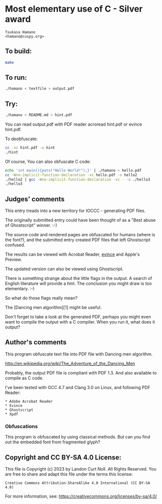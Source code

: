 # Most elementary use of C - Silver award

    Tsukasa Hamano  
    <hamano@cuspy.org>  

## To build:

```sh
make
```

## To run:

```sh
./hamano < textfile > output.pdf
```

## Try:

```sh
./hamano < README.md > hint.pdf
```

You can read output.pdf with PDF reader acroread hint.pdf or evince hint.pdf.

To deobfuscate:

```sh
cc -xc hint.pdf -o hint
./hint
```

Of course, You can also obfuscate C code:

```sh
echo 'int main(){puts("Hello World!");}' | ./hamano > hello.pdf
cc -Wno-implicit-function-declaration -xc hello.pdf -o hello2
./hello2 | gcc -Wno-implicit-function-declaration -xc - -o ./hello3
./hello3
```

## Judges' comments

This entry treads into a new territory for IOCCC - generating PDF files.

The originally submitted entry could have been thought of as a "Best abuse of
Ghostscript" winner.  :-)

The source code and rendered pages are obfuscated for humans (where
is the font?), and the submitted entry created PDF files that left Ghostscript
confused.

The results can be viewed with Acrobat Reader,
[evince](http://en.wikipedia.org/wiki/Evince) and Apple's Preview.

The updated version can also be viewed using Ghostscript.

There is something strange about the little flags in the output.
A search of English literature will provide a hint.  The conclusion
you might draw is too elementary.  :-)

So what do those flags really mean?

The [Dancing men algorithm][1] might be useful.

Don't forget to take a look at the generated PDF, perhaps you might even want
to compile the output with a C compiler.  When you run it, what does it
output?

## Author's comments

This program obfuscate text file into PDF file with Dancing men
algorithm.

<http://en.wikipedia.org/wiki/The_Adventure_of_the_Dancing_Men>

Probably, the output PDF file is compliant with PDF 1.3. And also
available to compile as C code.

I've been tested with GCC 4.7 and Clang 3.0 on Linux, and following
PDF Reader:

    * Adobe Acrobat Reader
    * Evince
    * Ghostscript
    * Xpdf

### Obfuscations

This program is obfuscated by using classical methods.
But can you find out the embedded font from fragmented glyph?

## Copyright and CC BY-SA 4.0 License:

This file is Copyright (c) 2023 by Landon Curt Noll.  All Rights Reserved.
You are free to share and adapt this file under the terms this license:

    Creative Commons Attribution-ShareAlike 4.0 International (CC BY-SA 4.0)

For more information, see: https://creativecommons.org/licenses/by-sa/4.0/
